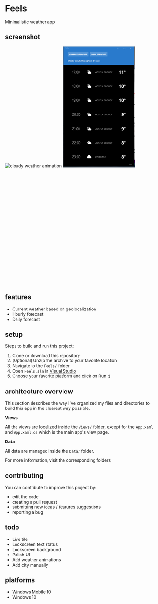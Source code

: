 # Feels
Minimalistic weather app

## screenshot
<img src="./cloudy.gif" height="400" alt="cloudy weather animation" style="display: inline-block;"/>

<img src="./hourly.png"  height="400" alt="hourly weather" style="display: inline-block;" />

## features

* Current weather based on geolocalization
* Hourly forecast
* Daily forecast

## setup
Steps to build and run this project:

1. Clone or download this repository
2. (Optional) Unzip the archive to your favorite location
3. Navigate to the ```Feels/``` folder
4. Open ```Feels.sln``` in [Visual Studio](https://www.visualstudio.com/thank-you-downloading-visual-studio/?sku=Community&rel=15)
5. Choose your favorite platform and click on Run :)


## architecture overview

This section describes the way I've organized my files and directories
to build this app in the clearest way possible.

**Views**

All the views are localized inside the ```Views/``` folder, except for the ```App.xaml``` and ```App.xaml.cs``` which is the main app's view page.

**Data**

All data are managed inside the ```Data/``` folder.

For more information, visit the corresponding folders.

## contributing

You can contribute to improve this project by:

* edit the code
* creating a pull request
* submitting new ideas / features suggestions 
* reporting a bug

## todo

* Live tile
* Lockscreen text status
* Lockscreen background
* Polish UI
* Add weather animations
* Add city manually

## platforms

* Windows Mobile 10
* Windows 10